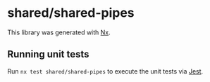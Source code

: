 # shared/shared-pipes

This library was generated with [Nx](https://nx.dev).

## Running unit tests

Run `nx test shared/shared-pipes` to execute the unit tests via [Jest](https://jestjs.io).

